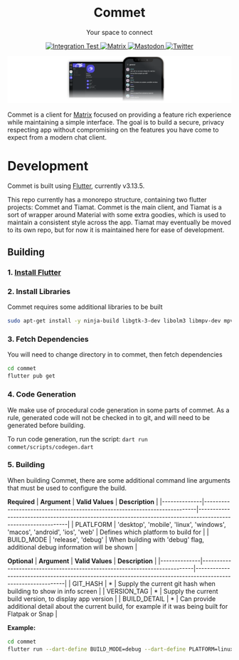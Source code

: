 <p align="center" style="padding-top:20px">
<h1 align="center">Commet</h1>
<p align="center">Your space to connect</p>

<p align="center">
    <a href="https://github.com/commetchat/commet/actions/workflows/integration-test.yml">
        <img alt="Integration Test" src="https://github.com/commetchat/commet/actions/workflows/integration-test.yml/badge.svg">
    </a>
    <a href="https://matrix.to/#/#commet:matrix.org">
        <img alt="Matrix" src="https://img.shields.io/matrix/commet%3Amatrix.org?logo=matrix">
    </a>
    <a href="https://fosstodon.org/@commetchat">
        <img alt="Mastodon" src="https://img.shields.io/mastodon/follow/109894490854601533?domain=https%3A%2F%2Ffosstodon.org">
    </a>
    <a href="https://twitter.com/intent/follow?screen_name=commetchat">
        <img alt="Twitter" src="https://img.shields.io/twitter/follow/commetchat?logo=twitter&style=social">
    </a>
</p>

<img src=".github/assets/banner.png">

Commet is a client for [Matrix](https://matrix.org) focused on providing a feature rich experience while maintaining a simple interface. The goal is to build a secure, privacy respecting app without compromising on the features you have come to expect from a modern chat client.

# Development
Commet is built using [Flutter](https://flutter.dev), currently v3.13.5. 

This repo currently has a monorepo structure, containing two flutter projects: Commet and Tiamat. Commet is the main client, and Tiamat is a sort of wrapper around Material with some extra goodies, which is used to maintain a consistent style across the app. Tiamat may eventually be moved to its own repo, but for now it is maintained here for ease of development.
## Building

### 1. [Install Flutter](https://docs.flutter.dev/get-started/install)

### 2. Install Libraries
Commet requires some additional libraries to be built 
```bash
sudo apt-get install -y ninja-build libgtk-3-dev libolm3 libmpv-dev mpv ffmpeg
```

### 3. Fetch Dependencies
You will need to change directory in to commet, then fetch dependencies
```bash
cd commet
flutter pub get
```

### 4. Code Generation
We make use of procedural code generation in some parts of commet. As a rule, generated code will not be checked in to git, and will need to be generated before building.

To run code generation, run the script:
`dart run commet/scripts/codegen.dart`

### 5. Building
When building Commet, there are some additional command line arguments that must be used to configure the build.

**Required**
| **Argument** | **Valid Values**                                                          | **Description**                                                                                              |
|--------------|---------------------------------------------------------------------------|--------------------------------------------------------------------------------------------------------------|
| PLATLFORM    | 'desktop', 'mobile', 'linux', 'windows', 'macos', 'android', 'ios', 'web' | Defines which platform to build for                                                                          |
| BUILD_MODE   | 'release', 'debug'                                                        | When building with 'debug' flag, additional debug information will be shown                                  |

**Optional**
| **Argument** | **Valid Values**                                                          | **Description**                                                                                              |
|--------------|---------------------------------------------------------------------------|--------------------------------------------------------------------------------------------------------------|
| GIT_HASH     | *                                                                         | Supply the current git hash when building to show in info screen                                             |
| VERSION_TAG  | *                                                                         | Supply the current build version, to display app version                                                     |
| BUILD_DETAIL | *                                                                         | Can provide additional detail about the current build, for example if it was being built for Flatpak or Snap |

**Example:**

```bash
cd commet
flutter run --dart-define BUILD_MODE=debug --dart-define PLATFORM=linux
```